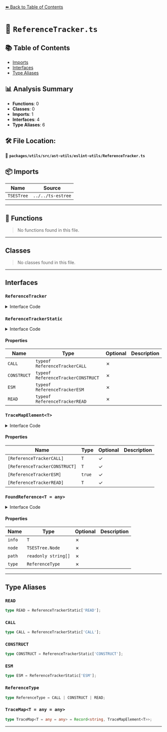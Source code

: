 [⬅️ Back to Table of Contents](../../../../../index.md)

# 📄 `ReferenceTracker.ts`

## 📚 Table of Contents

- [Imports](#imports)
- [Interfaces](#interfaces)
- [Type Aliases](#type-aliases)

## 📊 Analysis Summary

- **Functions**: 0
- **Classes**: 0
- **Imports**: 1
- **Interfaces**: 4
- **Type Aliases**: 6

## 🛠️ File Location:
📂 **`packages/utils/src/ast-utils/eslint-utils/ReferenceTracker.ts`**

## 📦 Imports

| Name | Source |
|------|--------|
| `TSESTree` | `../../ts-estree` |


---

## 🔧 Functions

> No functions found in this file.


---

## Classes

> No classes found in this file.


---

## Interfaces

### `ReferenceTracker`

<details><summary>Interface Code</summary>

```ts
interface ReferenceTracker {
  /**
   * Iterate the references that the given `traceMap` determined.
   * This method starts to search from `require()` expression.
   *
   * @see {@link https://eslint-community.github.io/eslint-utils/api/scope-utils.html#tracker-iteratecjsreferences}
   */
  iterateCjsReferences<T>(
    traceMap: ReferenceTracker.TraceMap<T>,
  ): IterableIterator<ReferenceTracker.FoundReference<T>>;

  /**
   * Iterate the references that the given `traceMap` determined.
   * This method starts to search from `import`/`export` declarations.
   *
   * @see {@link https://eslint-community.github.io/eslint-utils/api/scope-utils.html#tracker-iterateesmreferences}
   */
  iterateEsmReferences<T>(
    traceMap: ReferenceTracker.TraceMap<T>,
  ): IterableIterator<ReferenceTracker.FoundReference<T>>;

  /**
   * Iterate the references that the given `traceMap` determined.
   * This method starts to search from global variables.
   *
   * @see {@link https://eslint-community.github.io/eslint-utils/api/scope-utils.html#tracker-iterateglobalreferences}
   */
  iterateGlobalReferences<T>(
    traceMap: ReferenceTracker.TraceMap<T>,
  ): IterableIterator<ReferenceTracker.FoundReference<T>>;
}
```
</details>

### `ReferenceTrackerStatic`

<details><summary>Interface Code</summary>

```ts
interface ReferenceTrackerStatic {
  readonly CALL: typeof ReferenceTrackerCALL;
  readonly CONSTRUCT: typeof ReferenceTrackerCONSTRUCT;
  readonly ESM: typeof ReferenceTrackerESM;

  new (
    globalScope: TSESLint.Scope.Scope,
    options?: {
      /**
       * The name list of Global Object. Optional. Default is `["global", "globalThis", "self", "window"]`.
       */
      globalObjectNames?: readonly string[];
      /**
       * The mode which determines how the `tracker.iterateEsmReferences()` method scans CommonJS modules.
       * If this is `"strict"`, the method binds CommonJS modules to the default export. Otherwise, the method binds
       * CommonJS modules to both the default export and named exports. Optional. Default is `"strict"`.
       */
      mode?: 'legacy' | 'strict';
    },
  ): ReferenceTracker;

  readonly READ: typeof ReferenceTrackerREAD;
}
```
</details>

#### Properties

| Name | Type | Optional | Description |
|------|------|----------|-------------|
| `CALL` | `typeof ReferenceTrackerCALL` | ✗ |  |
| `CONSTRUCT` | `typeof ReferenceTrackerCONSTRUCT` | ✗ |  |
| `ESM` | `typeof ReferenceTrackerESM` | ✗ |  |
| `READ` | `typeof ReferenceTrackerREAD` | ✗ |  |

### `TraceMapElement<T>`

<details><summary>Interface Code</summary>

```ts
export interface TraceMapElement<T> {
    [key: string]: TraceMapElement<T>;
    [ReferenceTrackerCALL]?: T;
    [ReferenceTrackerCONSTRUCT]?: T;
    [ReferenceTrackerESM]?: true;
    [ReferenceTrackerREAD]?: T;
  }
```
</details>

#### Properties

| Name | Type | Optional | Description |
|------|------|----------|-------------|
| `[ReferenceTrackerCALL]` | `T` | ✓ |  |
| `[ReferenceTrackerCONSTRUCT]` | `T` | ✓ |  |
| `[ReferenceTrackerESM]` | `true` | ✓ |  |
| `[ReferenceTrackerREAD]` | `T` | ✓ |  |

### `FoundReference<T = any>`

<details><summary>Interface Code</summary>

```ts
export interface FoundReference<T = any> {
    info: T;
    node: TSESTree.Node;
    path: readonly string[];
    type: ReferenceType;
  }
```
</details>

#### Properties

| Name | Type | Optional | Description |
|------|------|----------|-------------|
| `info` | `T` | ✗ |  |
| `node` | `TSESTree.Node` | ✗ |  |
| `path` | `readonly string[]` | ✗ |  |
| `type` | `ReferenceType` | ✗ |  |


---

## Type Aliases

### `READ`

```ts
type READ = ReferenceTrackerStatic['READ'];
```

### `CALL`

```ts
type CALL = ReferenceTrackerStatic['CALL'];
```

### `CONSTRUCT`

```ts
type CONSTRUCT = ReferenceTrackerStatic['CONSTRUCT'];
```

### `ESM`

```ts
type ESM = ReferenceTrackerStatic['ESM'];
```

### `ReferenceType`

```ts
type ReferenceType = CALL | CONSTRUCT | READ;
```

### `TraceMap<T = any = any>`

```ts
type TraceMap<T = any = any> = Record<string, TraceMapElement<T>>;
```


---